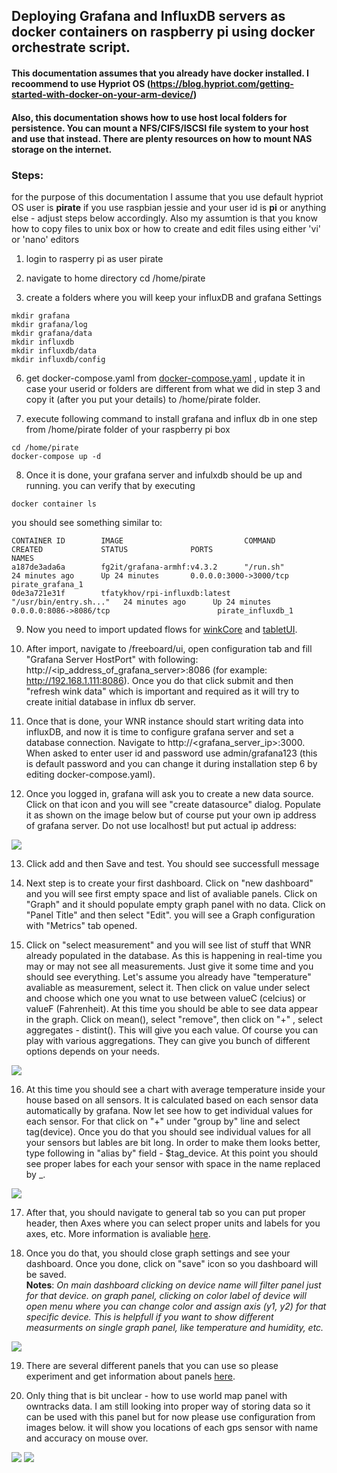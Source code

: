 ## Deploying Grafana and InfluxDB servers as docker containers on raspberry pi using docker orchestrate script.

#### This documentation assumes that you already have docker installed. I recoommend to use Hypriot OS (https://blog.hypriot.com/getting-started-with-docker-on-your-arm-device/)
#### Also, this documentation shows how to use host local folders for persistence. You can mount a NFS/CIFS/ISCSI file system to your host and use that instead. There are plenty resources on how to mount NAS storage on the internet.

### Steps:
for the purpose of this documentation I assume that you use default hypriot OS user is <b>pirate</b> if you use raspbian jessie and your user id is <b>pi</b> or anything else - adjust steps below accordingly.
Also my assumtion is that you know how to copy files to unix box or how to create and edit files using either 'vi' or 'nano' editors

1. login to rasperry pi as user pirate

2. navigate to home directory cd /home/pirate

3. create a folders where you will keep your influxDB and grafana Settings<br>
```
mkdir grafana
mkdir grafana/log
mkdir grafana/data
mkdir influxdb
mkdir influxdb/data
mkdir influxdb/config
```
6. get docker-compose.yaml from [docker-compose.yaml](rpi/docker-compose.yaml) , update it in case your userid or folders are different from what we did in step 3 and copy it (after you put your details) to /home/pirate folder. 

7. execute following command to install grafana and influx db in one step from /home/pirate folder of your raspberry pi box<br>
```
cd /home/pirate
docker-compose up -d

```

8. Once it is done, your grafana server and infulxdb should be up and running. you can verify that by executing 
```
docker container ls
```
you should see something similar to:
```
CONTAINER ID        IMAGE                           COMMAND                  CREATED             STATUS              PORTS                                         NAMES
a187de3ada6a        fg2it/grafana-armhf:v4.3.2      "/run.sh"                24 minutes ago      Up 24 minutes       0.0.0.0:3000->3000/tcp                        pirate_grafana_1
0de3a721e31f        tfatykhov/rpi-influxdb:latest   "/usr/bin/entry.sh..."   24 minutes ago      Up 24 minutes       0.0.0.0:8086->8086/tcp                        pirate_influxdb_1
```
9. Now you need to import updated flows for [winkCore](https://github.com/tfatykhov/WinkRedNode/blob/master/Flows/Bluemix/winkCore.json) and [tabletUI](https://github.com/tfatykhov/WinkRedNode/blob/master/Flows/Bluemix/tabletUI.json).

10. After import, navigate to /freeboard/ui, open configuration tab and fill "Grafana Server HostPort" with following: http://<ip_address_of_grafana_server>:8086 (for example: http://192.168.1.111:8086). Once you do that click submit and then "refresh wink data" which is important and required as it will try to create initial database in influx db server.

11. Once that is done, your WNR instance should start writing data into influxDB, and now it is time to configure grafana server and set a database connection. Navigate to http://<grafana_server_ip>:3000. When asked to enter user id and password use admin/grafana123 (this is default password and you can change it during installation step 6 by editing docker-compose.yaml).

12. Once you logged in, grafana will ask you to create a new data source. Click on that icon and you will see "create datasource" dialog. Populate it as shown on the image below but of course put your own ip address of grafana server. Do not use localhost! but put actual ip address: 
<img src='img/grafana_1.png'/>

13. Click add and then Save and test. You should see successfull message

14. Next step is to create your first dashboard. Click on "new dashboard" and you will see first empty space and list of avaliable panels. Click on "Graph" and it should populate empty graph panel with no data. Click on "Panel Title" and then select "Edit". you will see a Graph configuration with "Metrics" tab opened. 

15. Click on "select measurement" and you will see list of stuff that WNR already populated in the database. As this is happening in real-time you may or may not see all measurements. Just give it some time and you should see everything. Let's assume you already have "temperature" avaliable as measurement, select it. Then click on value under select and choose which one you wnat to use between valueC (celcius) or valueF (Fahrenheit). At this time you should be able to see data appear in the graph. Click on mean(), select "remove", then click on "+" , select aggregates - distint(). This will give you each value. Of course you can play with various aggregations. They can give you bunch of different options depends on your needs. 
<img src='img/grafana_2.png'/>

16. At this time you should see a chart with average temperature inside your house based on all sensors. It is calculated based on each sensor data automatically by grafana. Now let see how to get individual values for each sensor. For that click on "+" under "group by" line and select tag(device). Once you do that you should see individual values for all your sensors but lables are bit long. In order to make them looks better, type following in "alias by" field - $tag_device. At this point you should see proper labes for each your sensor with space in the name replaced by _.
<img src='img/grafana_3.png'/>

17. After that, you should navigate to general tab so you can put proper header, then Axes where you can select proper units and labels for you axes, etc. More information is avaliable [here](http://docs.grafana.org/features/panels/graph/).

18. Once you do that, you should close graph settings and see your dashboard. Once you done, click on "save" icon so you dashboard will be saved.<br>
        <b>Notes</b>: <i> On main dashboard clicking on device name will filter panel just for that device. on graph panel, clicking on         color label of device will open menu where you can change color and assign axis (y1, y2) for that specific device. This is                helpfull if you want to show different measurments on single graph panel, like temperature and humidity, etc. </i>

<img src='img/grafana_4.png'/>


19. There are several different panels that you can use so please experiment and get information about panels [here](http://docs.grafana.org/). 

20. Only thing that is bit unclear - how to use world map panel with owntracks data. I am still looking into proper way of storing data so it can be used with this panel but for now please use configuration from images below. it will show you locations of each gps sensor with name and accuracy on mouse over.
<img src='img/world_map1.png'/>

<img src='img/world_map21.png'/>

